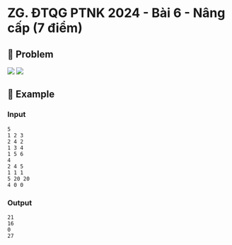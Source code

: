 # ZG. ĐTQG PTNK 2024 - Bài 6 - Nâng cấp (7 điểm)

## 📖 Problem

![](https://espresso.codeforces.com/b015df95094747b6944d543528433f7e3eb0fe76.png)
![](https://espresso.codeforces.com/399fa2e1bb1ad29ea309240f454f4a38af4d21cd.png)


## 🧠 Example

### Input

```text
5
1 2 3
2 4 2
1 3 4
1 5 6
4
2 4 5
1 1 1
5 20 20
4 0 0
```

### Output

```text
21
16
0
27
```


